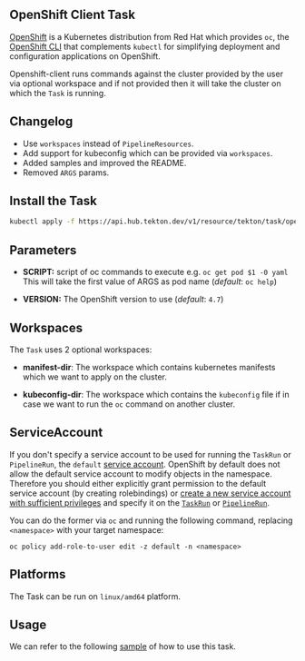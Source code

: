 ## OpenShift Client Task

[OpenShift](http://www.openshift.com) is a Kubernetes distribution from Red Hat which provides `oc`, the [OpenShift CLI](https://docs.openshift.com/container-platform/4.1/cli_reference/getting-started-cli.html) that complements `kubectl` for simplifying deployment and configuration applications on OpenShift.

Openshift-client runs commands against the cluster provided by the user via optional workspace and if not provided then it will take the cluster on which the `Task` is running.

## Changelog

- Use `workspaces` instead of `PipelineResources`.
- Add support for kubeconfig which can be provided via `workspaces`.
- Added samples and improved the README.
- Removed `ARGS` params.

## Install the Task

```bash
kubectl apply -f https://api.hub.tekton.dev/v1/resource/tekton/task/openshift-client/0.2/raw
```

## Parameters

- **SCRIPT:** script of oc commands to execute e.g. `oc get pod $1 -0 yaml` This will take the first value of ARGS as pod name (_default_: `oc help`)

- **VERSION:** The OpenShift version to use (_default_: `4.7`)

## Workspaces

The `Task` uses 2 optional workspaces:

- **manifest-dir**: The workspace which contains kubernetes manifests which we want to apply on the cluster.

- **kubeconfig-dir**: The workspace which contains the `kubeconfig` file if in case we want to run the `oc` command on another cluster.

## ServiceAccount

If you don't specify a service account to be used for running the `TaskRun` or `PipelineRun`, the `default` [service account](https://kubernetes.io/docs/tasks/configure-pod-container/configure-service-account/#use-the-default-service-account-to-access-the-api-server). OpenShift by default does not allow the default service account to modify objects in the namespace. Therefore you should either explicitly grant permission to the default service account (by creating rolebindings) or [create a new service account with sufficient privileges](https://kubernetes.io/docs/reference/access-authn-authz/rbac/#service-account-permissions) and specify it on the [`TaskRun`](https://github.com/tektoncd/pipeline/blob/main/docs/taskruns.md#service-account) or [`PipelineRun`](https://github.com/tektoncd/pipeline/blob/main/docs/pipelineruns.md#service-account).

You can do the former via `oc` and running the following command, replacing `<namespace>` with your target namespace:

```
oc policy add-role-to-user edit -z default -n <namespace>
```

## Platforms

The Task can be run on `linux/amd64` platform.

## Usage

We can refer to the following [sample](./samples/run-with-workspace.yaml) of how to use this task.
